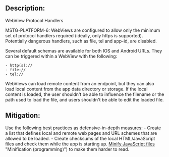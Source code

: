 ## Description:

WebView Protocol Handlers

MSTG-PLATFORM-6: WebViews are configured to allow only the minimum set of protocol handlers required (ideally, only https is supported). Potentially dangerous handlers, such as file, tel and app-id, are disabled.

Several default schemas are available for both IOS and Android URLs. They can be triggered within a WebView with the following:

	- http(s)://
	- file://
	- tel://

WebViews can load remote content from an endpoint, but they can also load local content from the app data directory or storage. If the local content is loaded, the user shouldn't be able to influence the filename or the path used to load the file, and users shouldn't be able to edit the loaded file.


## Mitigation:

Use the following best practices as defensive-in-depth measures:
	- Create a list that defines local and remote web pages and URL schemes that are allowed to be loaded.
	- Create checksums of the local HTML/JavaScript files and check them while the app is starting up. [Minify JavaScript files](https://en.wikipedia.org/wiki/Minification_%28programming%29) "Minification (programming)") to make them harder to read.
